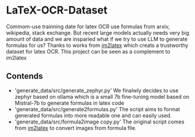 # LaTeX-OCR-Dataset

Commom-use trainning date for latex OCR use formulas from arxiv, wikipedia, stack exchange. But recent large models actually needs very big amount of data and we are insparied what if we try to use LLM to generate formulas for us?
Thanks to works from [im2latex](https://github.com/Miffyli/im2latex-dataset) which creats a trustworthy dataset for latex OCR. This project can be seen as a complement to im2latex

## Contends
- 'generate_data/src/generate_zephyr.py'
  We finalwly decides to use zephyr based on ollama which is a small 7b fine-tuning model based on Mistral-7b to generate formulas in latex code
- 'generate_data/src/generate2formulas.py'
  The script aims to format generated formulas into more readable one and can easily used.
- 'generate_data/src/formula2image copy.py'
  The original script comes from [im2latex](https://github.com/Miffyli/im2latex-dataset) to convert images from formula file.
